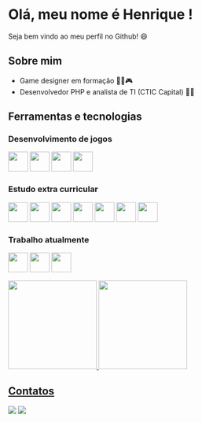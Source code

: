 # Olá, meu nome é Henrique !
Seja bem vindo ao meu perfil no Github! 😄

## Sobre mim
- Game designer em formação 👨‍🎓🎮
- Desenvolvedor PHP e analista de TI (CTIC Capital) 🧑‍💻

## Ferramentas e tecnologias 

### Desenvolvimento de jogos
<img loading="lazy" src="https://cdn.jsdelivr.net/gh/devicons/devicon@latest/icons/csharp/csharp-original.svg" width="40" height="40"/> <img loading="lazy" src="https://cdn.jsdelivr.net/gh/devicons/devicon@latest/icons/unity/unity-original.svg" width="40" height="40"/> <img loading="lazy" src="https://cdn.jsdelivr.net/gh/devicons/devicon@latest/icons/photonengine/photonengine-original.svg" width="40" heigth="40"/> <img loading="lazy" src="https://cdn.jsdelivr.net/gh/devicons/devicon@latest/icons/visualstudio/visualstudio-original.svg" width="40" height="40"/> 

### Estudo extra curricular
<img loading="lazy" src="https://cdn.jsdelivr.net/gh/devicons/devicon@latest/icons/java/java-original.svg" width="40" height="40"/> <img loading="lazy" src="https://cdn.jsdelivr.net/gh/devicons/devicon@latest/icons/javascript/javascript-original.svg" width="40" height="40"/> <img loading="lazy" src="https://cdn.jsdelivr.net/gh/devicons/devicon@latest/icons/css3/css3-original.svg" width="40" height="40"/> <img loading="lazy" src="https://cdn.jsdelivr.net/gh/devicons/devicon@latest/icons/html5/html5-original.svg" width="40" heigth="40"/> <img loading="lazy" src="https://cdn.jsdelivr.net/gh/devicons/devicon@latest/icons/vscode/vscode-original.svg" width="40" height="40"/> <img loading="lazy" src="https://cdn.jsdelivr.net/gh/devicons/devicon@latest/icons/godot/godot-original.svg" width="40" height="40"/> <img loading="lazy" src="https://cdn.jsdelivr.net/gh/devicons/devicon@latest/icons/unrealengine/unrealengine-original.svg" width="40" height="40"/>
          

### Trabalho atualmente
<img loading="lazy" src="https://cdn.jsdelivr.net/gh/devicons/devicon@latest/icons/php/php-original.svg" width="40" height="40"/> <img loading="lazy" src="https://cdn.jsdelivr.net/gh/devicons/devicon@latest/icons/phpstorm/phpstorm-original.svg" width="40" height="40"/> <img loading="lazy" src="https://cdn.jsdelivr.net/gh/devicons/devicon@latest/icons/laravel/laravel-original.svg" width="40" height="40"/> 

<div>
<a href="https://github.com/Henrique-Ambiel">
<img loading="lazy" height="180em" src="https://github-readme-stats.vercel.app/api/top-langs/?username=Henrique-Ambiel&layout=compact&langs_count=7&theme=dracula"/>
<img loading="lazy" height="180em" src="https://github-readme-stats.vercel.app/api?username=Henrique-Ambiel&show_icons=true&theme=dracula&include_all_commits=true&count_private=true"/>
</div>

          
## Contatos
<div>
<a href="https://www.linkedin.com/in/henrique-ambiel-88707629b/" target="_blank"><img loading="lazy" src="https://img.shields.io/badge/-LinkedIn-%230077B5?style=for-the-badge&logo=linkedin&logoColor=white" target="_blank"></a>
<a href = "mailto:henriqueambiel@gmail.com"><img loading="lazy" src="https://img.shields.io/badge/Gmail-D14836?style=for-the-badge&logo=gmail&logoColor=white" target="_blank"></a>   
</div>

